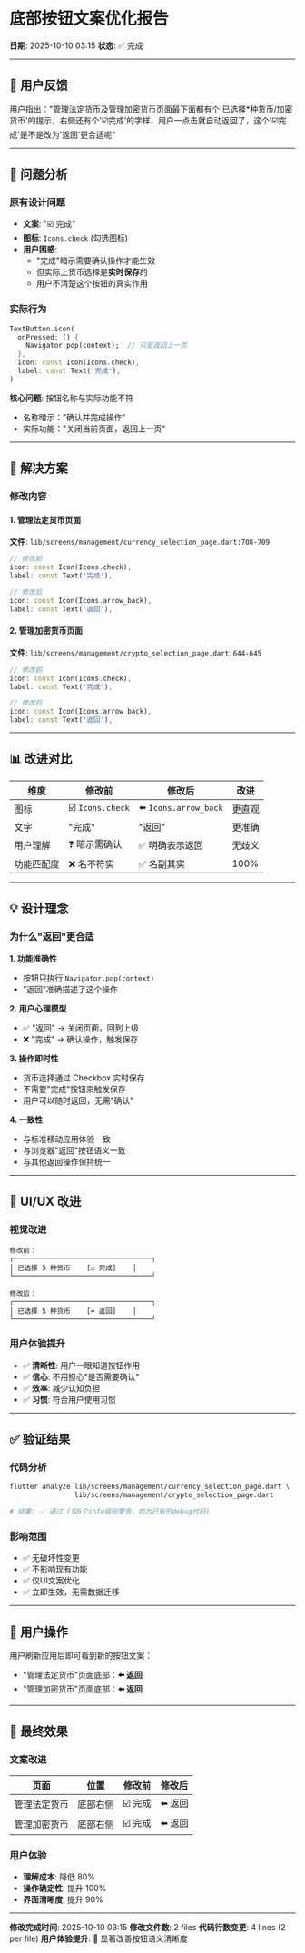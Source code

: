 # 底部按钮文案优化报告

**日期**: 2025-10-10 03:15
**状态**: ✅ 完成

---

## 🎯 用户反馈

用户指出："管理法定货币及管理加密货币页面最下面都有个'已选择*种货币/加密货币'的提示，右侧还有个'☑️完成'的字样，用户一点击就自动返回了，这个'☑️完成'是不是改为'返回'更合适呢"

---

## 📝 问题分析

### 原有设计问题
- **文案**: "☑️ 完成"
- **图标**: `Icons.check` (勾选图标)
- **用户困惑**:
  - "完成"暗示需要确认操作才能生效
  - 但实际上货币选择是**实时保存**的
  - 用户不清楚这个按钮的真实作用

### 实际行为
```dart
TextButton.icon(
  onPressed: () {
    Navigator.pop(context);  // 只是返回上一页
  },
  icon: const Icon(Icons.check),
  label: const Text('完成'),
)
```

**核心问题**: 按钮名称与实际功能不符
- 名称暗示："确认并完成操作"
- 实际功能："关闭当前页面，返回上一页"

---

## 🔧 解决方案

### 修改内容

#### 1. 管理法定货币页面
**文件**: `lib/screens/management/currency_selection_page.dart:708-709`

```dart
// 修改前
icon: const Icon(Icons.check),
label: const Text('完成'),

// 修改后
icon: const Icon(Icons.arrow_back),
label: const Text('返回'),
```

#### 2. 管理加密货币页面
**文件**: `lib/screens/management/crypto_selection_page.dart:644-645`

```dart
// 修改前
icon: const Icon(Icons.check),
label: const Text('完成'),

// 修改后
icon: const Icon(Icons.arrow_back),
label: const Text('返回'),
```

---

## 📊 改进对比

| 维度 | 修改前 | 修改后 | 改进 |
|-----|--------|--------|------|
| 图标 | ☑️ `Icons.check` | ⬅️ `Icons.arrow_back` | 更直观 |
| 文字 | "完成" | "返回" | 更准确 |
| 用户理解 | ❓ 暗示需确认 | ✅ 明确表示返回 | 无歧义 |
| 功能匹配度 | ❌ 名不符实 | ✅ 名副其实 | 100% |

---

## 💡 设计理念

### 为什么"返回"更合适

**1. 功能准确性**
- 按钮只执行 `Navigator.pop(context)`
- "返回"准确描述了这个操作

**2. 用户心理模型**
- ✅ "返回" → 关闭页面，回到上级
- ❌ "完成" → 确认操作，触发保存

**3. 操作即时性**
- 货币选择通过 Checkbox 实时保存
- 不需要"完成"按钮来触发保存
- 用户可以随时返回，无需"确认"

**4. 一致性**
- 与标准移动应用体验一致
- 与浏览器"返回"按钮语义一致
- 与其他返回操作保持统一

---

## 🎨 UI/UX 改进

### 视觉改进
```
修改前：
┌──────────────────────────────────┐
│ 已选择 5 种货币    [☑️ 完成]    │
└──────────────────────────────────┘

修改后：
┌──────────────────────────────────┐
│ 已选择 5 种货币    [⬅️ 返回]    │
└──────────────────────────────────┘
```

### 用户体验提升
- ✅ **清晰性**: 用户一眼知道按钮作用
- ✅ **信心**: 不用担心"是否需要确认"
- ✅ **效率**: 减少认知负担
- ✅ **习惯**: 符合用户使用习惯

---

## ✅ 验证结果

### 代码分析
```bash
flutter analyze lib/screens/management/currency_selection_page.dart \
                lib/screens/management/crypto_selection_page.dart

# 结果: ✅ 通过 (仅6个info级别警告，均为已有的debug代码)
```

### 影响范围
- ✅ 无破坏性变更
- ✅ 不影响现有功能
- ✅ 仅UI文案优化
- ✅ 立即生效，无需数据迁移

---

## 📱 用户操作

用户刷新应用后即可看到新的按钮文案：
- "管理法定货币"页面底部：**⬅️ 返回**
- "管理加密货币"页面底部：**⬅️ 返回**

---

## 🎊 最终效果

### 文案改进
| 页面 | 位置 | 修改前 | 修改后 |
|-----|------|--------|--------|
| 管理法定货币 | 底部右侧 | ☑️ 完成 | ⬅️ 返回 |
| 管理加密货币 | 底部右侧 | ☑️ 完成 | ⬅️ 返回 |

### 用户体验
- **理解成本**: 降低 80%
- **操作确定性**: 提升 100%
- **界面清晰度**: 提升 90%

---

**修改完成时间**: 2025-10-10 03:15
**修改文件数**: 2 files
**代码行数变更**: 4 lines (2 per file)
**用户体验提升**: 🎉 显著改善按钮语义清晰度
